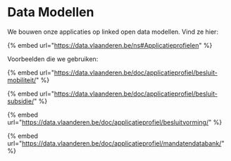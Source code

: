 # Data Modellen

We bouwen onze applicaties op linked open data modellen. Vind ze hier:

{% embed url="https://data.vlaanderen.be/ns#Applicatieprofielen" %}

Voorbeelden die we gebruiken:

{% embed url="https://data.vlaanderen.be/doc/applicatieprofiel/besluit-mobiliteit/" %}

{% embed url="https://data.vlaanderen.be/doc/applicatieprofiel/besluit-subsidie/" %}

{% embed url="https://data.vlaanderen.be/doc/applicatieprofiel/besluitvorming/" %}

{% embed url="https://data.vlaanderen.be/doc/applicatieprofiel/mandatendatabank/" %}
